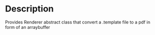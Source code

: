 # Description
Provides Renderer abstract class that convert a .template file to a pdf in form of an arraybuffer

